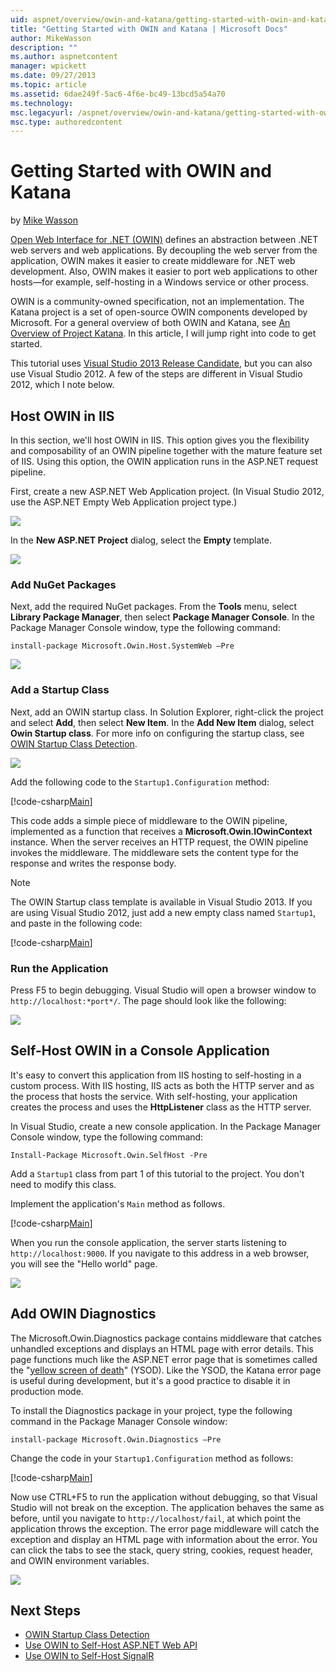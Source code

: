 ```yaml
---
uid: aspnet/overview/owin-and-katana/getting-started-with-owin-and-katana
title: "Getting Started with OWIN and Katana | Microsoft Docs"
author: MikeWasson
description: ""
ms.author: aspnetcontent
manager: wpickett
ms.date: 09/27/2013
ms.topic: article
ms.assetid: 6dae249f-5ac6-4f6e-bc49-13bcd5a54a70
ms.technology: 
msc.legacyurl: /aspnet/overview/owin-and-katana/getting-started-with-owin-and-katana
msc.type: authoredcontent
---
```

Getting Started with OWIN and Katana
====================
by [Mike Wasson](https://github.com/MikeWasson)

[Open Web Interface for .NET (OWIN)](http://owin.org/) defines an abstraction between .NET web servers and web applications. By decoupling the web server from the application, OWIN makes it easier to create middleware for .NET web development. Also, OWIN makes it easier to port web applications to other hosts&#8212;for example, self-hosting in a Windows service or other process.

OWIN is a community-owned specification, not an implementation. The Katana project is a set of open-source OWIN components developed by Microsoft. For a general overview of both OWIN and Katana, see [An Overview of Project Katana](an-overview-of-project-katana.md). In this article, I will jump right into code to get started.

This tutorial uses [Visual Studio 2013 Release Candidate](https://go.microsoft.com/fwlink/?LinkId=306566), but you can also use Visual Studio 2012. A few of the steps are different in Visual Studio 2012, which I note below.

## Host OWIN in IIS

In this section, we'll host OWIN in IIS. This option gives you the flexibility and composability of an OWIN pipeline together with the mature feature set of IIS. Using this option, the OWIN application runs in the ASP.NET request pipeline.

First, create a new ASP.NET Web Application project. (In Visual Studio 2012, use the ASP.NET Empty Web Application project type.)

![](getting-started-with-owin-and-katana/_static/image1.png)

In the **New ASP.NET Project** dialog, select the **Empty** template.

![](getting-started-with-owin-and-katana/_static/image2.png)

### Add NuGet Packages

Next, add the required NuGet packages. From the **Tools** menu, select **Library Package Manager**, then select **Package Manager Console**. In the Package Manager Console window, type the following command:

`install-package Microsoft.Owin.Host.SystemWeb –Pre`

![](getting-started-with-owin-and-katana/_static/image3.png)

### Add a Startup Class

Next, add an OWIN startup class. In Solution Explorer, right-click the project and select **Add**, then select **New Item**. In the **Add New Item** dialog, select **Owin Startup class**. For more info on configuring the startup class, see [OWIN Startup Class Detection](owin-startup-class-detection.md).

![](getting-started-with-owin-and-katana/_static/image4.png)

Add the following code to the `Startup1.Configuration` method:

[!code-csharp[Main](getting-started-with-owin-and-katana/samples/sample1.cs?highlight=3)]

This code adds a simple piece of middleware to the OWIN pipeline, implemented as a function that receives a **Microsoft.Owin.IOwinContext** instance. When the server receives an HTTP request, the OWIN pipeline invokes the middleware. The middleware sets the content type for the response and writes the response body.

> [!NOTE]
> The OWIN Startup class template is available in Visual Studio 2013. If you are using Visual Studio 2012, just add a new empty class named `Startup1`, and paste in the following code:


[!code-csharp[Main](getting-started-with-owin-and-katana/samples/sample2.cs)]

### Run the Application

Press F5 to begin debugging. Visual Studio will open a browser window to `http://localhost:*port*/`. The page should look like the following:

![](getting-started-with-owin-and-katana/_static/image5.png)

## Self-Host OWIN in a Console Application

It's easy to convert this application from IIS hosting to self-hosting in a custom process. With IIS hosting, IIS acts as both the HTTP server and as the process that hosts the service. With self-hosting, your application creates the process and uses the **HttpListener** class as the HTTP server.

In Visual Studio, create a new console application. In the Package Manager Console window, type the following command:

`Install-Package Microsoft.Owin.SelfHost -Pre`

Add a `Startup1` class from part 1 of this tutorial to the project. You don't need to modify this class.

Implement the application's `Main` method as follows.

[!code-csharp[Main](getting-started-with-owin-and-katana/samples/sample3.cs)]

When you run the console application, the server starts listening to `http://localhost:9000`. If you navigate to this address in a web browser, you will see the "Hello world" page.

![](getting-started-with-owin-and-katana/_static/image6.png)

## Add OWIN Diagnostics

The Microsoft.Owin.Diagnostics package contains middleware that catches unhandled exceptions and displays an HTML page with error details. This page functions much like the ASP.NET error page that is sometimes called the "[yellow screen of death](http://en.wikipedia.org/wiki/Yellow_Screen_of_Death#Yellow)" (YSOD). Like the YSOD, the Katana error page is useful during development, but it's a good practice to disable it in production mode.

To install the Diagnostics package in your project, type the following command in the Package Manager Console window:

`install-package Microsoft.Owin.Diagnostics –Pre`

Change the code in your `Startup1.Configuration` method as follows:

[!code-csharp[Main](getting-started-with-owin-and-katana/samples/sample4.cs?highlight=4,9-12)]

Now use CTRL+F5 to run the application without debugging, so that Visual Studio will not break on the exception. The application behaves the same as before, until you navigate to `http://localhost/fail`, at which point the application throws the exception. The error page middleware will catch the exception and display an HTML page with information about the error. You can click the tabs to see the stack, query string, cookies, request header, and OWIN environment variables.

![](getting-started-with-owin-and-katana/_static/image7.png)

## Next Steps

- [OWIN Startup Class Detection](owin-startup-class-detection.md)
- [Use OWIN to Self-Host ASP.NET Web API](../../../web-api/overview/hosting-aspnet-web-api/use-owin-to-self-host-web-api.md)
- [Use OWIN to Self-Host SignalR](../../../signalr/overview/deployment/tutorial-signalr-self-host.md)

